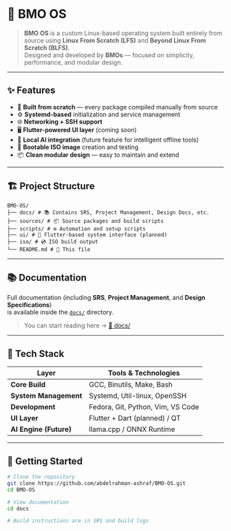# 🧠 BMO OS

> **BMO OS** is a custom Linux-based operating system built entirely from source using **Linux From Scratch (LFS)** and **Beyond Linux From Scratch (BLFS)**.  
> Designed and developed by **BMOs** — focused on simplicity, performance, and modular design.  

---

## ✨ Features

- 🧩 **Built from scratch** — every package compiled manually from source  
- ⚙️ **Systemd-based** initialization and service management  
- 🌐 **Networking + SSH support**  
- 🖥️ **Flutter-powered UI layer** (coming soon)  
- 🤖 **Local AI integration** (future feature for intelligent offline tools)  
- 💾 **Bootable ISO image** creation and testing  
- 📦 **Clean modular design** — easy to maintain and extend  

---

## 🏗️ Project Structure
```
BMO-OS/
├── docs/ # 📚 Contains SRS, Project Management, Design Docs, etc.
├── sources/ # 📦 Source packages and build scripts
├── scripts/ # ⚙️ Automation and setup scripts
├── ui/ # 🎨 Flutter-based system interface (planned)
├── iso/ # 💿 ISO build output
└── README.md # 📘 This file
```

---

## 📚 Documentation

Full documentation (including **SRS**, **Project Management**, and **Design Specifications**)  
is available inside the [`docs/`](./docs) directory.

> You can start reading here → [📖 docs/](./docs)

---


## 🧰 Tech Stack

| Layer | Tools & Technologies |
|-------|-----------------------|
| **Core Build** | GCC, Binutils, Make, Bash |
| **System Management** | Systemd, Util-linux, OpenSSH |
| **Development** | Fedora, Git, Python, Vim, VS Code |
| **UI Layer** | Flutter + Dart (planned)  / QT |
| **AI Engine (Future)** | llama.cpp / ONNX Runtime |

---

## 🚀 Getting Started

```bash
# Clone the repository
git clone https://github.com/abdelrahman-ashraf/BMO-OS.git
cd BMO-OS

# View documentation
cd docs

# Build instructions are in SRS and build logs
